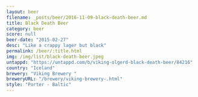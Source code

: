 ```yaml
---
layout: beer
filename: _posts/beer/2016-11-09-black-death-beer.md
title: Black Death Beer
category: beer
score: null
beer-date: "2015-02-27"
desc: "Like a crappy lager but black"
permalink: /beer/:title.html
img: /img/list/black-death-beer.jpeg
untappd: "https://untappd.com/b/viking-olgerd-black-death-beer/84216"
country: "Iceland"
brewery: "Viking Brewery "
breweryURL: "/brewery/viking-brewery-.html"
style: "Porter - Baltic"
---
```

